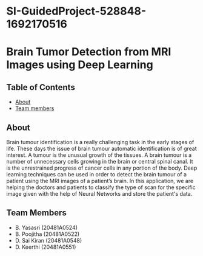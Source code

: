 # SI-GuidedProject-528848-1692170516
# Brain Tumor Detection from MRI Images using Deep Learning



## Table of Contents
- [About](#about)
- [Team members](#teammembers)

## About
Brain tumour identification is a really challenging task in the early stages of life. These days the issue of brain tumour automatic identification is of great interest. A tumour is the unusual growth of the tissues. A brain tumour is a number of unnecessary cells growing in the brain or central spinal canal.  It is the unrestrained progress of cancer cells in any portion of the body. 
Deep learning techniques can be used in order to detect the brain tumour of a patient using the MRI images of a patient’s brain. In this application, we are helping the doctors and patients to classify the type of scan for the specific image given with the help of Neural Networks and store the patient's data.

## Team Members
- B. Yasasri (20481A0524)
- B. Poojitha (20481A0522)
- D. Sai Kiran (20481A0548)
- D. Keerthi (20481A0551)
